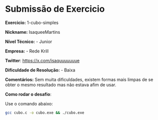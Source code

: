 # Submissão de Exercicio

**Exercicio:**  1-cubo-simples

**Nickname:** IsaqueeMartins

**Nível Técnico:** - Junior

**Empresa:** - Rede Krill

**Twitter**: https://x.com/isaquuuuuuue

**Dificuldade de Resolução:** - Baixa

**Comentários:** Sem muita dificuldades, existem formas mais limpas de se obter o mesmo resultado mas não estava afim de usar. 

**Como rodar o desafio**: 

Use o comando abaixo: 
```bash
gcc cubo.c -o cubo.exe && ./cubo.exe
```